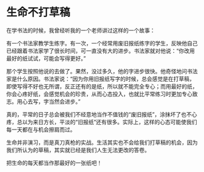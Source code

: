# 生命不打草稿

在学书法的时候，我曾经听我的一个老师讲过这样的一个故事： 

有一个书法家教学生练字。有一次，一个经常用废旧报纸练字的学生，反映他自己已经跟着书法家学了很长时间，可一直没有大的进步。书法家就对他说：“你改用最好的纸试试，可能会写得更好。” 

那个学生按照他说的去做了。果然，没过多久，他的字进步很快。他奇怪地问书法家是什么原因。书法家说：“因为你用旧报纸写字的时候，总会感觉是在打草稿，即使写得不好也无所谓，反正还有的是纸，所以就不能完全专心；而用最好的纸，你会心疼好纸，会感觉机会的珍贵，从而心态投入，也就比平常练习时更加专心致志。用心去写，字当然会进步。” 

真的，平常的日子总会被我们不经意地当作不值钱的“废旧报纸”，涂抹坏了也不心疼，总以为来日方长，平淡的“旧报纸”还有很多。实际上，这样的心态可能使我们每一天都在与机会擦肩而过。 

生命并非演习，而是真刀真枪的实战。生活其实也不会给我们打草稿的机会，因为我们所认为的草稿，其实就已经是我们人生无法更改的答卷。 

把生命的每天都当作那最好的一张纸吧！
 